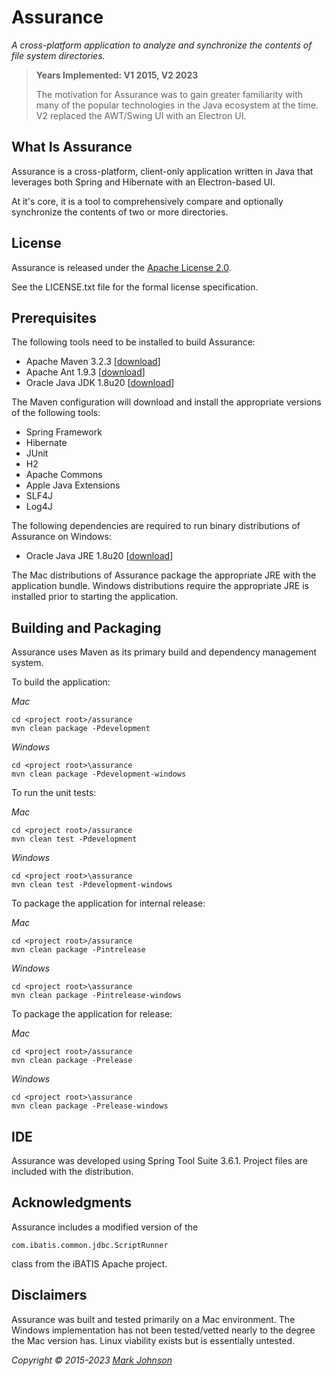 # Assurance

*A cross-platform application to analyze and synchronize the contents of file system directories.*

> **Years Implemented: V1 2015, V2 2023**
>
> The motivation for Assurance was to gain greater familiarity with many of the popular technologies in the Java ecosystem at the time. V2 replaced the AWT/Swing UI with an Electron UI.

## What Is Assurance

Assurance is a cross-platform, client-only application written in Java that leverages both Spring and Hibernate with an Electron-based UI.

At it's core, it is a tool to comprehensively compare and optionally synchronize the contents of two or more directories.

## License

Assurance is released under the [Apache License 2.0](http://www.apache.org/licenses/LICENSE-2.0).

See the LICENSE.txt file for the formal license specification.

## Prerequisites

The following tools need to be installed to build Assurance:

* Apache Maven 3.2.3 \[[download](https://maven.apache.org/download.cgi)\]
* Apache Ant 1.9.3 \[[download](https://ant.apache.org/bindownload.cgi)\]
* Oracle Java JDK 1.8u20 \[[download](http://www.oracle.com/technetwork/articles/javase/index-jsp-138363.html)\]

The Maven configuration will download and install the appropriate versions of the following tools:

* Spring Framework
* Hibernate
* JUnit
* H2
* Apache Commons
* Apple Java Extensions
* SLF4J
* Log4J

The following dependencies are required to run binary distributions of Assurance on Windows:

* Oracle Java JRE 1.8u20 \[[download](http://www.oracle.com/technetwork/articles/javase/index-jsp-138363.html)\]

The Mac distributions of Assurance package the appropriate JRE with the application bundle.  Windows distributions require the appropriate JRE is installed prior to starting the application.

## Building and Packaging

Assurance uses Maven as its primary build and dependency management system.  

To build the application:

*Mac*	

	cd <project root>/assurance
	mvn clean package -Pdevelopment
	
*Windows*

	cd <project root>\assurance
	mvn clean package -Pdevelopment-windows

To run the unit tests:

*Mac*	

	cd <project root>/assurance
	mvn clean test -Pdevelopment
	
*Windows*

	cd <project root>\assurance
	mvn clean test -Pdevelopment-windows

To package the application for internal release:

*Mac*	

	cd <project root>/assurance
	mvn clean package -Pintrelease
	
*Windows*

	cd <project root>\assurance
	mvn clean package -Pintrelease-windows

To package the application for release:

*Mac*	

	cd <project root>/assurance
	mvn clean package -Prelease
	
*Windows*

	cd <project root>\assurance
	mvn clean package -Prelease-windows
	
## IDE

Assurance was developed using Spring Tool Suite 3.6.1.  Project files are included with the distribution.

## Acknowledgments

Assurance includes a modified version of the 

	com.ibatis.common.jdbc.ScriptRunner 

class from the iBATIS Apache project.

## Disclaimers

Assurance was built and tested primarily on a Mac environment.  The Windows implementation has not been tested/vetted nearly to the degree the Mac version has.  Linux viability exists but is essentially untested.

*Copyright © 2015-2023 [Mark Johnson](http://www.markallenjohnson.com)*
